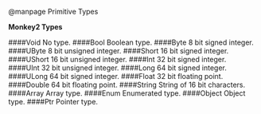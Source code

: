 @manpage Primitive Types

**Monkey2 Types**

####Void
No type.
####Bool
Boolean type.
####Byte
8 bit signed integer.
####UByte
8 bit unsigned integer.
####Short
16 bit signed integer.
####UShort
16 bit unsigned integer.
####Int
32 bit signed integer.
####UInt
32 bit unsigned integer.
####Long
64 bit signed integer.
####ULong
64 bit signed integer.
####Float
32 bit floating point.
####Double
64 bit floating point.
####String
String of 16 bit characters.
####Array
Array type.
####Enum
Enumerated type.
####Object
Object type.
####Ptr
Pointer type.
